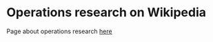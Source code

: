 # Operations research on Wikipedia
Page about operations research [here](https://en.wikipedia.org/wiki/Operations_research)